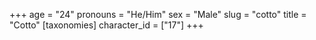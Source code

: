 +++
age = "24"
pronouns = "He/Him"
sex = "Male"
slug = "cotto"
title = "Cotto"
[taxonomies]
character_id = ["17"]
+++


